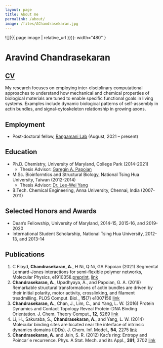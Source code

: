 ```yaml
---
layout: page
title: About me
permalink: /about/
image: /files/AChandrasekaran.jpg
---
```


![]({{ page.image | relative_url  }}){: width="480" }

# Aravind Chandrasekaran
## [CV](/files/Chandrasekaran_CV.pdf)
My research focuses on employing inter-disciplinary computational approaches to understand
how mechanical and chemical properties of biological materials are tuned to enable specific functional
goals in living systems. Examples include dynamic biological patterns of self-assembly in actin bundles, and
signal-cytoskeleton relationship in growing axons.

## Employment 
* Post-doctoral fellow, [Rangamani Lab](https://sites.google.com/eng.ucsd.edu/prangamani/group/padmini-rangamani?authuser=0) (August, 2021 – present)

## Education
* Ph.D. Chemistry, University of Maryland, College Park (2014-2021)
  * Thesis Advisor: [Garegin A. Papoian](http://papoian.chem.umd.edu/)
* M.Sc. Bioinformtics and Structural Biology, National Tsing Hua University, Taiwan (2012-2014)
  * Thesis Advisor: [Dr. Lee-Wei Yang](https://dyn.life.nthu.edu.tw/main/)
* B.Tech. Chemical Engineering, Anna University, Chennai, India (2007-2011)

## Selected Honors and Awards
* Dean’s Fellowship, University of Maryland, 2014-15, 2015-16, and 2019-2020
* International Student Scholarship, National Tsing Hua University, 2012-13, and 2013-14

## Publications
1. C Floyd, **Chandrasekaran, A.**, H Ni, Q Ni, GA Papoian (2021) Segmental Lennard-Jones interactions for semi-flexible
   polymer networks, Molecular Physics, e1910358.[preprint](https://arxiv.org/abs/2102.11446), [link](https://www.tandfonline.com/doi/abs/10.1080/00268976.2021.1910358)
2. **Chandrasekaran, A.**, Upadhyaya, A., and Papoian, G. A. (2019) Remarkable structural
   transformations of actin bundles are driven by their initial polarity, motor activity, crosslinking,
   and filament treadmilling. PLOS Comput. Biol., **15**(7) e1007156 [link](https://journals.plos.org/ploscompbiol/article?id=10.1371/journal.pcbi.1007156)
3. **Chandrasekaran, A.**, Chan, J., Lim, C., and Yang, L. W. (2016) Protein Dynamics and Contact
   Topology Reveal Protein-DNA Binding Orientation. J. Chem. Theory Comput., **12**, 5269 [link](https://pubs.acs.org/doi/10.1021/acs.jctc.6b00688)
4. Li, H., Sakuraba, S., **Chandrasekaran, A.**, and Yang, L. W. (2014) Molecular binding sites are
   located near the interface of intrinsic dynamics domains (IDDs). J. Chem. Inf. Model., **54**, 2275 [link](https://pubs.acs.org/doi/10.1021/ci500261z)
5. **Chandrasekaran, A.** and Jain, S. R. (2012) Kac’s ring: Entropy and Poincar´e recurrence. Phys.
   A Stat. Mech. and its Appl., **391**, 3702 [link](https://www.sciencedirect.com/science/article/abs/pii/S0378437112001264)